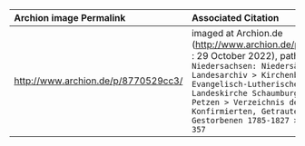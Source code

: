 |Archion image Permalink|Associated Citation|
|:---|:---|
|http://www.archion.de/p/8770529cc3/|imaged at Archion.de (http://www.archion.de/p/8770529cc3 : 29 October 2022), path: `Browse > Niedersachsen: Niedersächsisches Landesarchiv > Kirchenbücher der Evangelisch-Lutherischen Landeskirche Schaumburg-Lippe > Petzen > Verzeichnis der Getauften, Konfirmierten, Getrauten und Gestorbenen 1785-1827 > Bild 4 of 357`|


